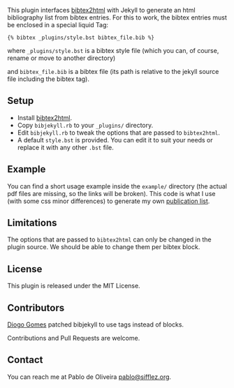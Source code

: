 This plugin interfaces [bibtex2html](http://www.lri.fr/~filliatr/bibtex2html/) with Jekyll
to generate an html bibliography list from bibtex entries.
For this to work, the bibtex entries must be enclosed in a special liquid Tag:

    {% bibtex _plugins/style.bst bibtex_file.bib %}

where `_plugins/style.bst` is a bibtex style file (which you can, of course, 
rename or move to another directory)

and `bibtex_file.bib` is a bibtex file (its path is relative to
the jekyll source file including the bibtex tag). 

Setup
-----

* Install [bibtex2html](http://www.lri.fr/~filliatr/bibtex2html/). 
* Copy `bibjekyll.rb` to your `_plugins/` directory. 
* Edit `bibjekyll.rb` to tweak the options that are passed to `bibtex2html`.
* A default `style.bst` is provided. You can edit it to suit your needs or replace 
  it with any other `.bst` file.

Example
-------
You can find a short usage example inside the `example/` directory
(the actual pdf files are missing, so the links will be broken).
This code is what I use (with some css minor differences) to generate
my own [publication list](http://www.sifflez.org/publications).

Limitations
-----------

The options that are passed to `bibtex2html` can only be changed 
in the plugin source. We should be able to change them per bibtex
block.

License
-------

This plugin is released under the MIT License.

Contributors
------------

[Diogo Gomes](http://www.diogogomes.com/) patched bibjekyll to use tags instead 
of blocks.

Contributions and Pull Requests are welcome.

Contact
-------

You can reach me at Pablo de Oliveira <pablo@sifflez.org>.
